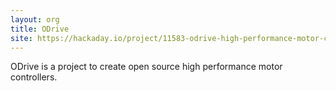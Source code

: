 ```yaml
---
layout: org
title: ODrive
site: https://hackaday.io/project/11583-odrive-high-performance-motor-control
---
```

ODrive is a project to create open source high performance motor controllers.